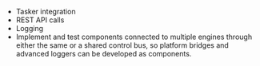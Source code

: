 - Tasker integration
- REST API calls
- Logging
- Implement and test components connected to multiple engines through either
  the same or a shared control bus, so platform bridges and advanced loggers can
  be developed as components.
